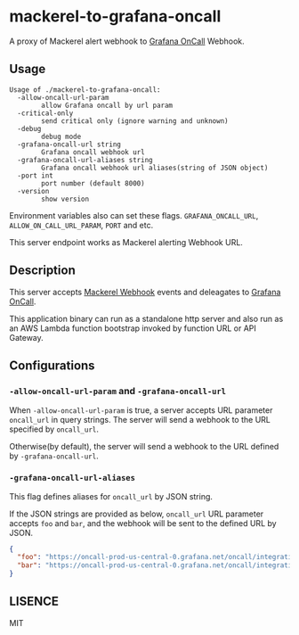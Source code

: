 # mackerel-to-grafana-oncall

A proxy of Mackerel alert webhook to [Grafana OnCall](https://grafana.com/products/oncall/) Webhook.

## Usage

```console
Usage of ./mackerel-to-grafana-oncall:
  -allow-oncall-url-param
        allow Grafana oncall by url param
  -critical-only
        send critical only (ignore warning and unknown)
  -debug
        debug mode
  -grafana-oncall-url string
        Grafana oncall webhook url
  -grafana-oncall-url-aliases string
        Grafana oncall webhook url aliases(string of JSON object)
  -port int
        port number (default 8000)
  -version
        show version
```

Environment variables also can set these flags. `GRAFANA_ONCALL_URL`, `ALLOW_ON_CALL_URL_PARAM`, `PORT` and etc.

This server endpoint works as Mackerel alerting Webhook URL.

## Description

This server accepts [Mackerel Webhook](https://mackerel.io/ja/docs/entry/howto/alerts/webhook) events and deleagates to [Grafana OnCall](https://grafana.com/products/oncall/).

This application binary can run as a standalone http server and also run as an AWS Lambda function bootstrap invoked by function URL or API Gateway.

## Configurations

### `-allow-oncall-url-param` and `-grafana-oncall-url`

When `-allow-oncall-url-param` is true, a server accepts URL parameter `oncall_url` in query strings. The server will send a webhook to the URL specified by `oncall_url`.

Otherwise(by default), the server will send a webhook to the URL defined by `-grafana-oncall-url`.

### `-grafana-oncall-url-aliases`

This flag defines aliases for `oncall_url` by JSON string.

If the JSON strings are provided as below, `oncall_url` URL parameter accepts `foo` and `bar`, and the webhook will be sent to the defined URL by JSON.
```json
{
  "foo": "https://oncall-prod-us-central-0.grafana.net/oncall/integrations/v1/formatted_webhook/xxxxxxx/",
  "bar": "https://oncall-prod-us-central-0.grafana.net/oncall/integrations/v1/formatted_webhook/yyyyyy/"
}
```

## LISENCE

MIT
